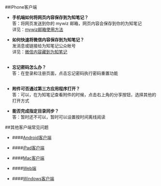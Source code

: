 ##iPhone客户端

+ **手机端如何将网页内容保存到为知笔记？**</br>
答：将网页发送到你的 mywiz 邮箱，网页内容会保存到你的为知笔记</br>详见：[mywiz邮箱使用方法](http://blog.wiz.cn/wiz-mywiz.html)


+ **如何快速将微信内容保存到为知笔记？**</br>
发消息或链接给为知笔记公众帐号
</br>详见：[微信内容藏到为知笔记](http://blog.wiz.cn/wiz-wechat.html)</br></br>

+  **忘记密码怎么办？**</br>
答：在登录和注册页面，点击忘记密码执行密码重置功能</br></br>

+ **附件可否通过第三方应用程序打开？**</br>
答：可以，在为知笔记查看附件的时候，点击右上角的分享按钮，选择其他的打开方式


+ **能否完成指定目录同步？**</br>
答：暂时还不可以，暂时可以设置按时间离线阅读


##其他客户端常见问题
+ ####[Android客户端](http://localhost:8004/problemsandroid.html)

+ ####[iPad客户端](http://localhost:8004/problemsipad.html)
+ ####[Mac客户端](http://localhost:8004/problemsmac.html)
+ ####[Web端](http://localhost:8004/problemsweb.html)
+ ####[Windows客户端](http://localhost:8004/problemspc.html)
